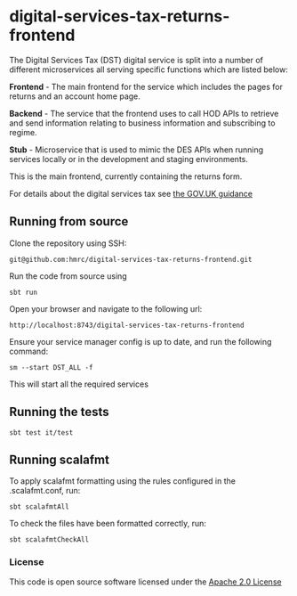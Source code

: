 
# digital-services-tax-returns-frontend

The Digital Services Tax (DST) digital service is split into a number of different microservices all serving specific functions which are listed below:

**Frontend** - The main frontend for the service which includes the pages for returns and an account home page.

**Backend** - The service that the frontend uses to call HOD APIs to retrieve and send information relating to business information and subscribing to regime.

**Stub** - Microservice that is used to mimic the DES APIs when running services locally or in the development and staging environments.

This is the main frontend, currently containing the returns form.

For details about the digital services tax see [the GOV.UK guidance](https://www.gov.uk/government/consultations/digital-services-tax-draft-guidance)

## Running from source
Clone the repository using SSH:

`git@github.com:hmrc/digital-services-tax-returns-frontend.git`

Run the code from source using

`sbt run`

Open your browser and navigate to the following url:

`http://localhost:8743/digital-services-tax-returns-frontend`

Ensure your service manager config is up to date, and run the following command:

`sm --start DST_ALL -f`

This will start all the required services

## Running the tests

    sbt test it/test

## Running scalafmt

To apply scalafmt formatting using the rules configured in the .scalafmt.conf, run:

`sbt scalafmtAll`

To check the files have been formatted correctly, run:

`sbt scalafmtCheckAll`

### License

This code is open source software licensed under the [Apache 2.0 License]("http://www.apache.org/licenses/LICENSE-2.0.html")
 